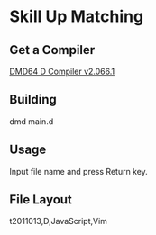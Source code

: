 Skill Up Matching
===

Get a Compiler
---

[DMD64 D Compiler v2.066.1](http://dlang.org/download.html)

Building
---
dmd main.d

Usage
---
Input file name and press Return key.

File Layout
---
t2011013,D,JavaScript,Vim

